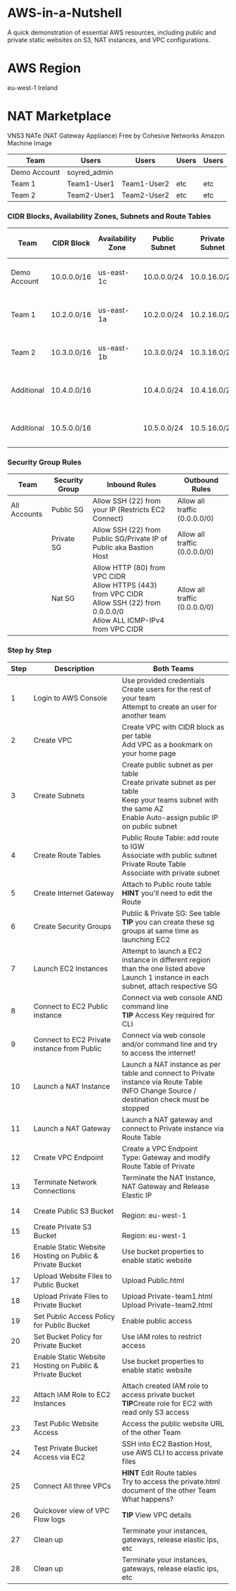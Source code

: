 # AWS-in-a-Nutshell
A quick demonstration of essential AWS resources, including public and private static websites on S3, NAT instances, and VPC configurations.

# AWS Region
eu-west-1 Ireland

# NAT Marketplace
VNS3 NATe (NAT Gateway Appliance)
Free
by Cohesive Networks
Amazon Machine Image

| **Team**       | **Users**      | **Users**     | **Users** | **Users** |
|----------------|----------------|---------------|-----------|-----------|
| Demo Account   | soyred_admin   |               |           |           |
| Team 1         | Team1-User1    | Team1-User2   |  etc      |    etc    |
| Team 2         | Team2-User1    | Team2-User2   |  etc      |    etc    |

### CIDR Blocks, Availability Zones, Subnets and Route Tables

| **Team**       | **CIDR Block**  | **Availability Zone** | **Public Subnet**     | **Private Subnet**    | **Public Route Table**                | **Private Route Table**                            |
|----------------|-----------------|-----------------------|-----------------------|-----------------------|---------------------------------------|----------------------------------------------------|
| Demo Account   | 10.0.0.0/16     | us-east-1c            | 10.0.0.0/24           | 10.0.16.0/20          | 0.0.0.0/0 via Internet Gateway        | 0.0.0.0/0 via NAT Instance/Gateway or VPC Endpoint |
| Team 1         | 10.2.0.0/16     | us-east-1a            | 10.2.0.0/24           | 10.2.16.0/20          | 0.0.0.0/0 via Internet Gateway        | 0.0.0.0/0 via NAT Instance/Gateway or VPC Endpoint |
| Team 2         | 10.3.0.0/16     | us-east-1b            | 10.3.0.0/24           | 10.3.16.0/20          | 0.0.0.0/0 via Internet Gateway        | 0.0.0.0/0 via NAT Instance/Gateway or VPC Endpoint |
| Additional     | 10.4.0.0/16     |                       | 10.4.0.0/24           | 10.4.16.0/20          | 0.0.0.0/0 via Internet Gateway        | 0.0.0.0/0 via NAT Instance/Gateway or VPC Endpoint |
| Additional     | 10.5.0.0/16     |                       | 10.5.0.0/24           | 10.5.16.0/20          | 0.0.0.0/0 via Internet Gateway        | 0.0.0.0/0 via NAT Instance/Gateway or VPC Endpoint |


### Security Group Rules

| **Team**       | **Security Group**    | **Inbound Rules**                                                                                                                      | **Outbound Rules**            |
|----------------|-----------------------|----------------------------------------------------------------------------------------------------------------------------------------|-------------------------------|
| All Accounts   | Public SG             | Allow SSH (22) from your IP (Restricts EC2 Connect)                                                                                    | Allow all traffic (0.0.0.0/0) |
|                | Private SG            | Allow SSH (22) from Public SG/Private IP of Public aka Bastion Host                                                                    | Allow all traffic (0.0.0.0/0) |
|                | Nat SG                | Allow HTTP (80) from VPC CIDR<br>Allow HTTPS (443) from VPC CIDR<br>Allow SSH (22) from 0.0.0.0/0<br>Allow ALL ICMP-IPv4 from VPC CIDR | Allow all traffic (0.0.0.0/0) |

### Step by Step

| **Step** | **Description** | **Both Teams**  |
|----------|-----------------|-----------------|
| 1        | Login to AWS Console | Use provided credentials<br>Create users for the rest of your team<br>Attempt to create an user for another team |*|
| 2        | Create VPC | Create VPC with CIDR block as per table<br> Add VPC as a bookmark on your home page |
| 3        | Create Subnets | Create public subnet as per table<br>Create private subnet as per table<br>Keep your teams subnet with the same AZ<br>Enable Auto-assign public IP on public subnet |
| 4        | Create Route Tables | Public Route Table: add route to IGW<br>Associate with public subnet<br>Private Route Table<br>Associate with private subnet |*|
| 5        | Create Internet Gateway | Attach to Public route table<br>**HINT** you'll need to edit the Route|*|
| 6        | Create Security Groups | Public & Private SG: See table<br>**TIP** you can create these sg groups at same time as launching EC2  |*|
| 7        | Launch EC2 Instances | Attempt to launch a EC2 instance in different region than the one listed above<br>Launch 1 instance in each subnet, attach respective SG |
| 8        | Connect to EC2 Public instance | Connect via web console AND command line<br>**TIP** Access Key required for CLI|*|
| 9        | Connect to EC2 Private instance from Public | Connect via web console and/or command line and try to access the internet! |*|
| 10       | Launch a NAT Instance | Launch a NAT instance as per table and connect to Private instance via Route Table<br>INFO Change Source / destination check must be stopped |*|
| 11       | Launch a NAT Gateway  | Launch a NAT gateway and connect to Private instance via Route Table |
| 12       | Create VPC Endpoint  | Create a VPC Endpoint<br>Type: Gateway and modify Route Table of Private |
| 13       | Terminate Network Connections  | Terminate the NAT Instance, NAT Gateway and Release Elastic IP |
| 14       | Create Public S3 Bucket | <br>Region: eu-west-1 |
| 15       | Create Private S3 Bucket | <br>Region: eu-west-1|
| 16       | Enable Static Website Hosting on Public & Private Bucket | Use bucket properties to enable static website |
| 17       | Upload Website Files to Public Bucket | Upload Public.html |
| 18       | Upload Private Files to Private Bucket | Upload Private-team1.html<br>Upload Private-team2.html |
| 19       | Set Public Access Policy for Public Bucket | Enable public access |
| 20       | Set Bucket Policy for Private Bucket | Use IAM roles to restrict access |*|
| 21       | Enable Static Website Hosting on Public & Private Bucket | Use bucket properties to enable static website |
| 22       | Attach IAM Role to EC2 Instances | Attach created IAM role to access private bucket<br>**TIP**Create role for EC2 with read only S3 access |
| 23       | Test Public Website Access | Access the public website URL of the other Team |
| 24       | Test Private Bucket Access via EC2 | SSH into EC2 Bastion Host, use AWS CLI to access private files |
| 25       | Connect All three VPCs | **HINT** Edit Route tables<br>Try to access the private.html document of the other Team<br>What happens?  |*|
| 26       | Quickover view of VPC Flow logs | **TIP** View VPC details  |*|
| 27       | Clean up | Terminate your instances, gateways, release elastic ips, etc  |*|
| 28       | Clean up | Terminate your instances, gateways, release elastic ips, etc  |*|



